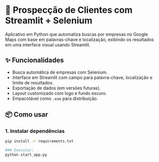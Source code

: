 # 📍 Prospecção de Clientes com Streamlit + Selenium

Aplicativo em Python que automatiza buscas por empresas no Google Maps com base em palavras-chave e localização, exibindo os resultados em uma interface visual usando Streamlit.

## ✨ Funcionalidades
- Busca automática de empresas com Selenium.
- Interface em Streamlit com campo para palavra-chave, localização e limite de resultados.
- Exportação de dados (em versões futuras).
- Layout customizado com logo e fundo escuro.
- Empacotável como `.exe` para distribuição.

## 📦 Como usar

### 1. Instalar dependências
```bash
pip install -r requirements.txt

### Executar: 
python start_app.py
